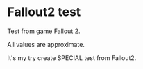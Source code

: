 # Fallout2 test
Test from game Fallout 2.

All values are approximate.

It's my try create SPECIAL test from Fallout2. 
